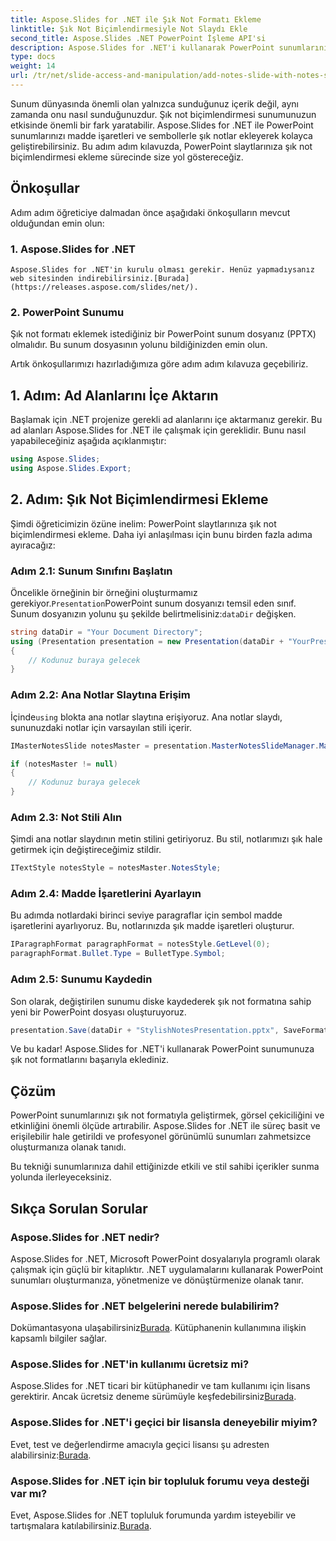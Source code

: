 ```yaml
---
title: Aspose.Slides for .NET ile Şık Not Formatı Ekleme
linktitle: Şık Not Biçimlendirmesiyle Not Slaydı Ekle
second_title: Aspose.Slides .NET PowerPoint İşleme API'si
description: Aspose.Slides for .NET'i kullanarak PowerPoint sunumlarınıza şık not formatlarını nasıl ekleyeceğinizi öğrenin. Slaytlarınızı semboller ve madde işaretleri ile zenginleştirin.
type: docs
weight: 14
url: /tr/net/slide-access-and-manipulation/add-notes-slide-with-notes-style/
---
```


Sunum dünyasında önemli olan yalnızca sunduğunuz içerik değil, aynı zamanda onu nasıl sunduğunuzdur. Şık not biçimlendirmesi sunumunuzun etkisinde önemli bir fark yaratabilir. Aspose.Slides for .NET ile PowerPoint sunumlarınızı madde işaretleri ve sembollerle şık notlar ekleyerek kolayca geliştirebilirsiniz. Bu adım adım kılavuzda, PowerPoint slaytlarınıza şık not biçimlendirmesi ekleme sürecinde size yol göstereceğiz.

## Önkoşullar

Adım adım öğreticiye dalmadan önce aşağıdaki önkoşulların mevcut olduğundan emin olun:

### 1. Aspose.Slides for .NET
    Aspose.Slides for .NET'in kurulu olması gerekir. Henüz yapmadıysanız web sitesinden indirebilirsiniz.[Burada](https://releases.aspose.com/slides/net/).

### 2. PowerPoint Sunumu
   Şık not formatı eklemek istediğiniz bir PowerPoint sunum dosyanız (PPTX) olmalıdır. Bu sunum dosyasının yolunu bildiğinizden emin olun.

Artık önkoşullarımızı hazırladığımıza göre adım adım kılavuza geçebiliriz.

## 1. Adım: Ad Alanlarını İçe Aktarın

Başlamak için .NET projenize gerekli ad alanlarını içe aktarmanız gerekir. Bu ad alanları Aspose.Slides for .NET ile çalışmak için gereklidir. Bunu nasıl yapabileceğiniz aşağıda açıklanmıştır:

```csharp
using Aspose.Slides;
using Aspose.Slides.Export;
```

## 2. Adım: Şık Not Biçimlendirmesi Ekleme

Şimdi öğreticimizin özüne inelim: PowerPoint slaytlarınıza şık not biçimlendirmesi ekleme. Daha iyi anlaşılması için bunu birden fazla adıma ayıracağız:

### Adım 2.1: Sunum Sınıfını Başlatın

 Öncelikle örneğinin bir örneğini oluşturmamız gerekiyor.`Presentation`PowerPoint sunum dosyanızı temsil eden sınıf. Sunum dosyanızın yolunu şu şekilde belirtmelisiniz:`dataDir` değişken.

```csharp
string dataDir = "Your Document Directory";
using (Presentation presentation = new Presentation(dataDir + "YourPresentation.pptx"))
{
    // Kodunuz buraya gelecek
}
```

### Adım 2.2: Ana Notlar Slaytına Erişim

 İçinde`using` blokta ana notlar slaytına erişiyoruz. Ana notlar slaydı, sununuzdaki notlar için varsayılan stili içerir.

```csharp
IMasterNotesSlide notesMaster = presentation.MasterNotesSlideManager.MasterNotesSlide;

if (notesMaster != null)
{
    // Kodunuz buraya gelecek
}
```

### Adım 2.3: Not Stili Alın

Şimdi ana notlar slaydının metin stilini getiriyoruz. Bu stil, notlarımızı şık hale getirmek için değiştireceğimiz stildir.

```csharp
ITextStyle notesStyle = notesMaster.NotesStyle;
```

### Adım 2.4: Madde İşaretlerini Ayarlayın

Bu adımda notlardaki birinci seviye paragraflar için sembol madde işaretlerini ayarlıyoruz. Bu, notlarınızda şık madde işaretleri oluşturur.

```csharp
IParagraphFormat paragraphFormat = notesStyle.GetLevel(0);
paragraphFormat.Bullet.Type = BulletType.Symbol;
```

### Adım 2.5: Sunumu Kaydedin

Son olarak, değiştirilen sunumu diske kaydederek şık not formatına sahip yeni bir PowerPoint dosyası oluşturuyoruz.

```csharp
presentation.Save(dataDir + "StylishNotesPresentation.pptx", SaveFormat.Pptx);
```

Ve bu kadar! Aspose.Slides for .NET'i kullanarak PowerPoint sunumunuza şık not formatlarını başarıyla eklediniz.

## Çözüm

PowerPoint sunumlarınızı şık not formatıyla geliştirmek, görsel çekiciliğini ve etkinliğini önemli ölçüde artırabilir. Aspose.Slides for .NET ile süreç basit ve erişilebilir hale getirildi ve profesyonel görünümlü sunumları zahmetsizce oluşturmanıza olanak tanıdı.

Bu tekniği sunumlarınıza dahil ettiğinizde etkili ve stil sahibi içerikler sunma yolunda ilerleyeceksiniz.

## Sıkça Sorulan Sorular

### Aspose.Slides for .NET nedir?
Aspose.Slides for .NET, Microsoft PowerPoint dosyalarıyla programlı olarak çalışmak için güçlü bir kitaplıktır. .NET uygulamalarını kullanarak PowerPoint sunumları oluşturmanıza, yönetmenize ve dönüştürmenize olanak tanır.

### Aspose.Slides for .NET belgelerini nerede bulabilirim?
 Dokümantasyona ulaşabilirsiniz[Burada](https://reference.aspose.com/slides/net/). Kütüphanenin kullanımına ilişkin kapsamlı bilgiler sağlar.

### Aspose.Slides for .NET'in kullanımı ücretsiz mi?
 Aspose.Slides for .NET ticari bir kütüphanedir ve tam kullanımı için lisans gerektirir. Ancak ücretsiz deneme sürümüyle keşfedebilirsiniz[Burada](https://releases.aspose.com/).

### Aspose.Slides for .NET'i geçici bir lisansla deneyebilir miyim?
Evet, test ve değerlendirme amacıyla geçici lisansı şu adresten alabilirsiniz:[Burada](https://purchase.aspose.com/temporary-license/).

### Aspose.Slides for .NET için bir topluluk forumu veya desteği var mı?
 Evet, Aspose.Slides for .NET topluluk forumunda yardım isteyebilir ve tartışmalara katılabilirsiniz.[Burada](https://forum.aspose.com/).